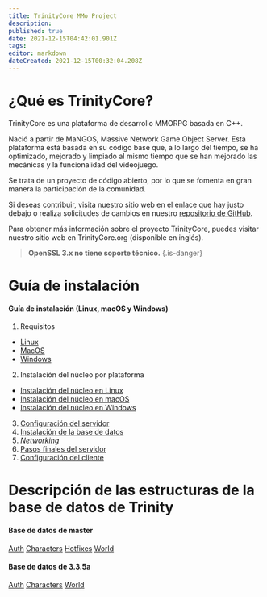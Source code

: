 ```yaml
---
title: TrinityCore MMo Project
description: 
published: true
date: 2021-12-15T04:42:01.901Z
tags: 
editor: markdown
dateCreated: 2021-12-15T00:32:04.208Z
---
```


# ¿Qué es TrinityCore?
TrinityCore es una plataforma de desarrollo MMORPG basada en C++.

Nació a partir de MaNGOS, Massive Network Game Object Server. Esta plataforma está basada en su código base que, a lo largo del tiempo, se ha optimizado, mejorado y limpiado al mismo tiempo que se han mejorado las mecánicas y la funcionalidad del videojuego.

Se trata de un proyecto de código abierto, por lo que se fomenta en gran manera la participación de la comunidad.

Si deseas contribuir, visita nuestro sitio web en el enlace que hay justo debajo o realiza solicitudes de cambios en nuestro [repositorio de GitHub](https://github.com/TrinityCore/).

Para obtener más información sobre el proyecto TrinityCore, puedes visitar nuestro sitio web en TrinityCore.org (disponible en inglés).

> **OpenSSL 3.x no tiene soporte técnico.**
{.is-danger}


# Guía de instalación

#### Guía de instalación (Linux, macOS y Windows)

1. Requisitos
- [Linux](/install/requirements/linux) 
- [MacOS](/install/requirements/macos)
- [Windows](/install/requirements/windows)
2. Instalación del núcleo por plataforma
- [Instalación del núcleo en Linux](/install/Core-Installation/linux-core-installation)
- [Instalación del núcleo en macOS](/install/Core-Installation/macOS-core-installation)
- [Instalación del núcleo en Windows](/install/Core-Installation/windows-core-installation)
3. [Configuración del servidor](/install/Server-Setup)
4. [Instalación de la base de datos](/install/Database-Installation)
5. [*Networking*](/install/Networking)
6. [Pasos finales del servidor](/install/Final-Server-Steps)
7. [Configuración del cliente](/install/Client-Setup)


# Descripción de las estructuras de la base de datos de Trinity
#### Base de datos de master
[Auth](/database/master/auth/home)
[Characters](/database/master/characters/home)
[Hotfixes](/database/master/hotfixes/home)
[World](/database/master/world/home)

#### Base de datos de 3.3.5a
[Auth](/database/335/auth/home)
[Characters](/database/335/characters/home)
[World](/database/335/world/home)